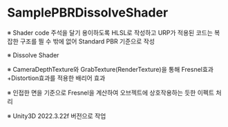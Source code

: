 # SamplePBRDissolveShader

※ Shader code 주석을 달기 용이하도록 HLSL로 작성하고 URP가 적용된 코드는 복잡한 구조를 띌 수 밖에 없어 Standard PBR 기준으로 작성

※ Dissolve Shader

※ CameraDepthTexture와 GrabTexture(RenderTexture)을 통해
   Fresnel효과+Distortion효과를 적용한 배리어 효과
   
※ 인접한 면을 기준으로 Fresnel을 계산하여 오브젝트에 상호작용하는 듯한 이펙트 처리

※ Unity3D 2022.3.22f 버전으로 작업
